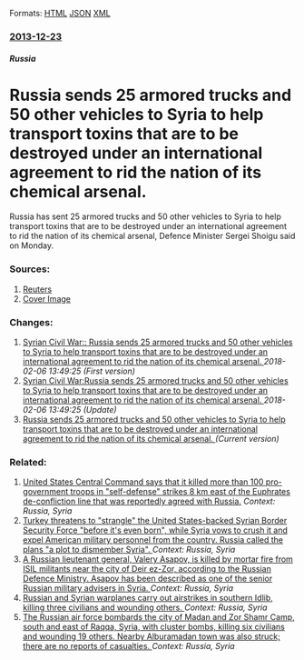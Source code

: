 
Formats: [HTML](/news/2013/12/23/russia-sends-25-armored-trucks-and-50-other-vehicles-to-syria-to-help-transport-toxins-that-are-to-be-destroyed-under-an-international-agree.html)  [JSON](/news/2013/12/23/russia-sends-25-armored-trucks-and-50-other-vehicles-to-syria-to-help-transport-toxins-that-are-to-be-destroyed-under-an-international-agree.json)  [XML](/news/2013/12/23/russia-sends-25-armored-trucks-and-50-other-vehicles-to-syria-to-help-transport-toxins-that-are-to-be-destroyed-under-an-international-agree.xml)  

### [2013-12-23](/news/2013/12/23/index.md)

##### Russia
# Russia sends 25 armored trucks and 50 other vehicles to Syria to help transport toxins that are to be destroyed under an international agreement to rid the nation of its chemical arsenal. 

Russia has sent 25 armored trucks and 50 other vehicles to Syria to help transport toxins that are to be destroyed under an international agreement to rid the nation of its chemical arsenal, Defence Minister Sergei Shoigu said on Monday.


### Sources:

1. [Reuters](https://www.reuters.com/article/2013/12/23/us-syria-crisis-russia-idUSBRE9BM07320131223)
1. [Cover Image](https://s1.reutersmedia.net/resources/r/?m=02&d=20131223&t=2&i=823771221&w=&fh=545px&fw=&ll=&pl=&sq=&r=CBRE9BM0P3W00)

### Changes:

1. [Syrian Civil War:: Russia sends 25 armored trucks and 50 other vehicles to Syria to help transport toxins that are to be destroyed under an international agreement to rid the nation of its chemical arsenal. ](/news/2013/12/23/syrian-civil-war-russia-sends-25-armored-trucks-and-50-other-vehicles-to-syria-to-help-transport-toxins-that-are-to-be-destroyed-under-an.md) _2018-02-06 13:49:25 (First version)_
2. [Syrian Civil War:Russia sends 25 armored trucks and 50 other vehicles to Syria to help transport toxins that are to be destroyed under an international agreement to rid the nation of its chemical arsenal. ](/news/2013/12/23/syrian-civil-war-prussia-sends-25-armored-trucks-and-50-other-vehicles-to-syria-to-help-transport-toxins-that-are-to-be-destroyed-under-an-i.md) _2018-02-06 13:49:25 (Update)_
2. [Russia sends 25 armored trucks and 50 other vehicles to Syria to help transport toxins that are to be destroyed under an international agreement to rid the nation of its chemical arsenal. ](/news/2013/12/23/russia-sends-25-armored-trucks-and-50-other-vehicles-to-syria-to-help-transport-toxins-that-are-to-be-destroyed-under-an-international-agree.md) _(Current version)_

### Related:

1. [United States Central Command says that it killed more than 100 pro-government troops in "self-defense" strikes 8 km east of the Euphrates de-confliction line that was reportedly agreed with Russia.](/news/2018/02/7/united-states-central-command-says-that-it-killed-more-than-100-pro-government-troops-in-self-defense-strikes-8-km-east-of-the-euphrates-d.md) _Context: Russia, Syria_
2. [Turkey threatens to "strangle" the United States-backed Syrian Border Security Force "before it's even born", while Syria vows to crush it and expel American military personnel from the country. Russia called the plans "a plot to dismember Syria". ](/news/2018/01/15/turkey-threatens-to-strangle-the-united-states-backed-syrian-border-security-force-before-it-s-even-born-while-syria-vows-to-crush-it-a.md) _Context: Russia, Syria_
3. [A Russian lieutenant general, Valery Asapov, is killed by mortar fire from ISIL militants near the city of Deir ez-Zor, according to the Russian Defence Ministry. Asapov has been described as one of the senior Russian military advisers in Syria. ](/news/2017/09/24/a-russian-lieutenant-general-valery-asapov-is-killed-by-mortar-fire-from-isil-militants-near-the-city-of-deir-ez-zor-according-to-the-rus.md) _Context: Russia, Syria_
4. [Russian and Syrian warplanes carry out airstrikes in southern Idlib, killing three civilians and wounding others. ](/news/2017/09/21/russian-and-syrian-warplanes-carry-out-airstrikes-in-southern-idlib-killing-three-civilians-and-wounding-others.md) _Context: Russia, Syria_
5. [The Russian air force bombards the city of Madan and Zor Shamr Camp, south and east of Raqqa, Syria, with cluster bombs, killing six civilians and wounding 19 others. Nearby Alburamadan town was also struck; there are no reports of casualties. ](/news/2017/07/23/the-russian-air-force-bombards-the-city-of-madan-and-zor-shamr-camp-south-and-east-of-raqqa-syria-with-cluster-bombs-killing-six-civilia.md) _Context: Russia, Syria_
